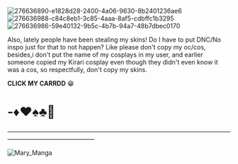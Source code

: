 ![276636890-e1828d28-2400-4a06-9630-8b2401236ae6](https://github.com/user-attachments/assets/db6d46d6-5b70-4ffb-b064-4bf526d6563e)
![276636988-c84c8eb1-3c85-4aaa-8af5-cdbffc1b3295](https://github.com/user-attachments/assets/9c8e1527-30a8-4141-81c9-9e1120739d2e)![276636986-59e40132-9b5c-4b7b-94a7-48b7dbec0170](https://github.com/user-attachments/assets/13ec1e03-bb95-4195-a9c3-a2eb31cf9c0a)

Also, lately people have been stealing my skins! Do I have to put DNC/No inspo just for that to not happen? Like please don't copy my oc/cos, besides,i don't put the name of my cosplays in my user, and earlier someone copied my Kirari cosplay even though they didn't even know it was a cos, so respectfully, don't copy my skins.

**CLICK MY CARRDD** 😁

# -♦️♥️♠️♣️🎲

——————————————————————————————————————————————————


![Mary_Manga](https://github.com/user-attachments/assets/1de6c761-2d21-4704-9b25-1c264763298d)
